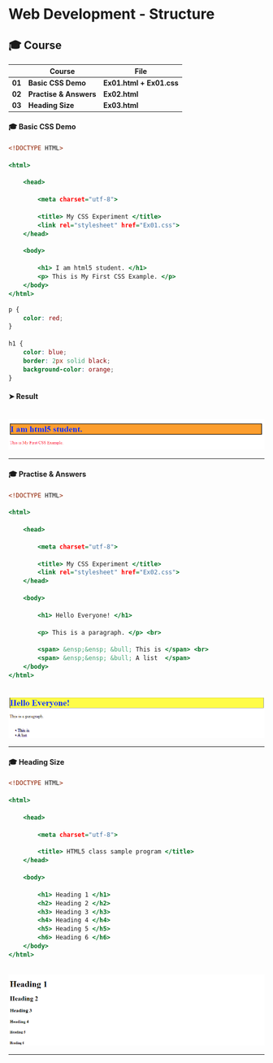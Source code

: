 # Web Development - Structure


## 🎓 Course

|      |	**Course** |	**File** |
| ---- | ---- | ---- |
| **01**	| **Basic CSS Demo** | **Ex01.html + Ex01.css** |
| **02**	| **Practise & Answers** | **Ex02.html** |
| **03**	| **Heading Size** | **Ex03.html** |




#### 🎓 Basic CSS Demo

```Ex1.html
<!DOCTYPE HTML>

<html>

    <head>

        <meta charset="utf-8">
        
        <title> My CSS Experiment </title>
        <link rel="stylesheet" href="Ex01.css">
    </head>

    <body>

        <h1> I am html5 student. </h1>
        <p> This is My First CSS Example. </p>
    </body>
</html>
```

```Ex1.css
p {
    color: red;
}

h1 {
    color: blue;
    border: 2px solid black;
    background-color: orange;
}
```

#### ➤ Result

&nbsp; <img src="./Images/Ex1 Results.png" alt="Ex1 Results"/>

___


#### 🎓 Practise & Answers

```Ex2.html
<!DOCTYPE HTML>

<html>
    
    <head>
        
        <meta charset="utf-8">
        
        <title> My CSS Experiment </title>
        <link rel="stylesheet" href="Ex02.css">
    </head>
    
    <body>
        
        <h1> Hello Everyone! </h1>
        
        <p> This is a paragraph. </p> <br>
        
        <span> &ensp;&ensp; &bull; This is </span> <br>
        <span> &ensp;&ensp; &bull; A list  </span>
    </body>
</html>
```

&nbsp; <img src="./Images/Ex2 Results.png" alt="Ex1 Results"/>

___


#### 🎓 Heading Size

```Ex3.html
<!DOCTYPE HTML>

<html>

    <head>
        
        <meta charset="utf-8">
        
        <title> HTML5 class sample program </title>
    </head>
    
    <body>
        
        <h1> Heading 1 </h1>
        <h2> Heading 2 </h2>
        <h3> Heading 3 </h3>
        <h4> Heading 4 </h4>
        <h5> Heading 5 </h5>
        <h6> Heading 6 </h6>
    </body>
</html>
```

&nbsp; <img src="./Images/Ex3 Results.png" alt="Ex1 Results"/>

___
